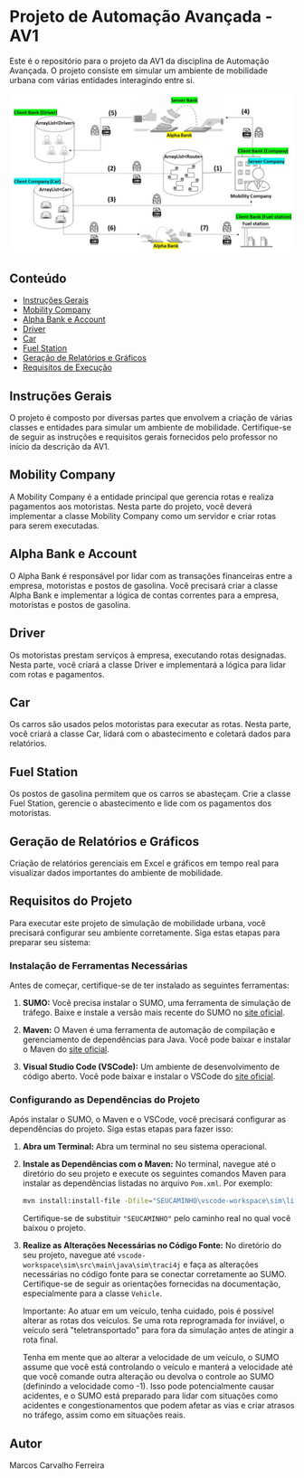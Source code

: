 # Projeto de Automação Avançada - AV1

Este é o repositório para o projeto da AV1 da disciplina de Automação Avançada. O projeto consiste em simular um ambiente de mobilidade urbana com várias entidades interagindo entre si.

![image](https://github.com/MarquinhoCF/Avaliacao_1-Automacao_Avancada/blob/main/assets/Ilustracao_AV1.png)

## Conteúdo

- [Instruções Gerais](#instruções-gerais)
- [Mobility Company](#mobility-company)
- [Alpha Bank e Account](#alpha-bank-e-account)
- [Driver](#driver)
- [Car](#car)
- [Fuel Station](#fuel-station)
- [Geração de Relatórios e Gráficos](#geração-de-relatórios-e-gráficos)
- [Requisitos de Execução](#requisitos-de-execução)

## Instruções Gerais

O projeto é composto por diversas partes que envolvem a criação de várias classes e entidades para simular um ambiente de mobilidade. Certifique-se de seguir as instruções e requisitos gerais fornecidos pelo professor no início da descrição da AV1.

## Mobility Company

A Mobility Company é a entidade principal que gerencia rotas e realiza pagamentos aos motoristas. Nesta parte do projeto, você deverá implementar a classe Mobility Company como um servidor e criar rotas para serem executadas.

## Alpha Bank e Account

O Alpha Bank é responsável por lidar com as transações financeiras entre a empresa, motoristas e postos de gasolina. Você precisará criar a classe Alpha Bank e implementar a lógica de contas correntes para a empresa, motoristas e postos de gasolina.

## Driver

Os motoristas prestam serviços à empresa, executando rotas designadas. Nesta parte, você criará a classe Driver e implementará a lógica para lidar com rotas e pagamentos.

## Car

Os carros são usados pelos motoristas para executar as rotas. Nesta parte, você criará a classe Car, lidará com o abastecimento e coletará dados para relatórios.

## Fuel Station

Os postos de gasolina permitem que os carros se abasteçam. Crie a classe Fuel Station, gerencie o abastecimento e lide com os pagamentos dos motoristas.

## Geração de Relatórios e Gráficos

Criação de relatórios gerenciais em Excel e gráficos em tempo real para visualizar dados importantes do ambiente de mobilidade.

## Requisitos do Projeto

Para executar este projeto de simulação de mobilidade urbana, você precisará configurar seu ambiente corretamente. Siga estas etapas para preparar seu sistema:

### Instalação de Ferramentas Necessárias

Antes de começar, certifique-se de ter instalado as seguintes ferramentas:

1. **SUMO:** Você precisa instalar o SUMO, uma ferramenta de simulação de tráfego. Baixe e instale a versão mais recente do SUMO no [site oficial](https://sumo.dlr.de/docs/index.html).

2. **Maven:** O Maven é uma ferramenta de automação de compilação e gerenciamento de dependências para Java. Você pode baixar e instalar o Maven do [site oficial](https://maven.apache.org/).

3. **Visual Studio Code (VSCode):** Um ambiente de desenvolvimento de código aberto. Você pode baixar e instalar o VSCode do [site oficial](https://code.visualstudio.com/download).

### Configurando as Dependências do Projeto

Após instalar o SUMO, o Maven e o VSCode, você precisará configurar as dependências do projeto. Siga estas etapas para fazer isso:

1. **Abra um Terminal:** Abra um terminal no seu sistema operacional.

2. **Instale as Dependências com o Maven:** No terminal, navegue até o diretório do seu projeto e execute os seguintes comandos Maven para instalar as dependências listadas no arquivo `Pom.xml`. Por exemplo:

   ```bash
   mvn install:install-file -Dfile="SEUCAMINHO\vscode-workspace\sim\lib\libsumo-1.18.0.jar" -DgroupId="libsumo-1.18.0" -DartifactId="libsumo-1.18.0" -Dversion="libsumo-1.18.0" -Dpackaging="jar" -DgeneratePom=true
   ```

   Certifique-se de substituir `"SEUCAMINHO"` pelo caminho real no qual você baixou o projeto.

3. **Realize as Alterações Necessárias no Código Fonte:** No diretório do seu projeto, navegue até `vscode-workspace\sim\src\main\java\sim\traci4j` e faça as alterações necessárias no código fonte para se conectar corretamente ao SUMO. Certifique-se de seguir as orientações fornecidas na documentação, especialmente para a classe `Vehicle`.

   Importante: Ao atuar em um veículo, tenha cuidado, pois é possível alterar as rotas dos veículos. Se uma rota reprogramada for inviável, o veículo será "teletransportado" para fora da simulação antes de atingir a rota final.

   Tenha em mente que ao alterar a velocidade de um veículo, o SUMO assume que você está controlando o veículo e manterá a velocidade até que você comande outra alteração ou devolva o controle ao SUMO (definindo a velocidade como -1). Isso pode potencialmente causar acidentes, e o SUMO está preparado para lidar com situações como acidentes e congestionamentos que podem afetar as vias e criar atrasos no tráfego, assim como em situações reais.

## Autor

Marcos Carvalho Ferreira